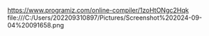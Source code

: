 https://www.programiz.com/online-compiler/1zoHtONgc2Hqk
file:///C:/Users/202209310897/Pictures/Screenshot%202024-09-04%20091658.png
